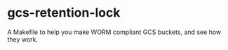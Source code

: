 # gcs-retention-lock
A Makefile to help you make WORM compliant GCS buckets, and see how they work.
